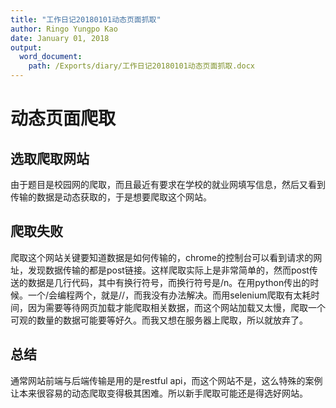 ```yaml
---
title: "工作日记20180101动态页面抓取"
author: Ringo Yungpo Kao
date: January 01, 2018
output:
  word_document:
    path: /Exports/diary/工作日记20180101动态页面抓取.docx
---
```

# 动态页面爬取

## 选取爬取网站
由于题目是校园网的爬取，而且最近有要求在学校的就业网填写信息，然后又看到传输的数据是动态获取的，于是想要爬取这个网站。

## 爬取失败
爬取这个网站关键要知道数据是如何传输的，chrome的控制台可以看到请求的网址，发现数据传输的都是post链接。这样爬取实际上是非常简单的，然而post传送的数据是几行代码，其中有换行符号，而换行符号是/n。在用python传出的时候。一个/会编程两个，就是//，而我没有办法解决。而用selenium爬取有太耗时间，因为需要等待网页加载才能爬取相关数据，而这个网站加载又太慢，爬取一个可观的数量的数据可能要等好久。而我又想在服务器上爬取，所以就放弃了。

## 总结
通常网站前端与后端传输是用的是restful api，而这个网站不是，这么特殊的案例让本来很容易的动态爬取变得极其困难。所以新手爬取可能还是得选好网站。